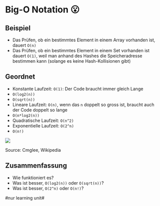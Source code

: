 # Big-O Notation 😮

## Beispiel

- Das Prüfen, ob ein bestimmtes Element in einem Array vorhanden ist, dauert `O(n)`
- Das Prüfen, ob ein bestimmtes Element in einem Set vorhanden ist dauert `O(1)`, weil man anhand des Hashes die Speicheradresse bestimmen kann (solange es keine Hash-Kollisionen gibt)

## Geordnet

- Konstante Laufzeit: `O(1)`: Der Code braucht immer gleich Lange
- `O(log2(n))`
- `O(sqrt(n))`
- Lineare Laufzeit: `O(n)`, wenn das `n` doppelt so gross ist, braucht auch der Code doppelt so lange
- `O(n*log2(n))`
- Quadratische Laufzeit: `O(n^2)`
- Exponentielle Laufzeit: `O(2^n)`
- `O(n!)`

![][image-1]

Source: Cmglee, Wikipedia

## Zusammenfassung
- Wie funktioniert es?
- Was ist besser, `O(log2(n))` oder `O(sqrt(n))`?
- Was ist besser, `O(2^n)` oder `O(n!)`?

[image-1]:	assets/2560px-Comparison_computational_complexity.svg.png

#nur learning unit#